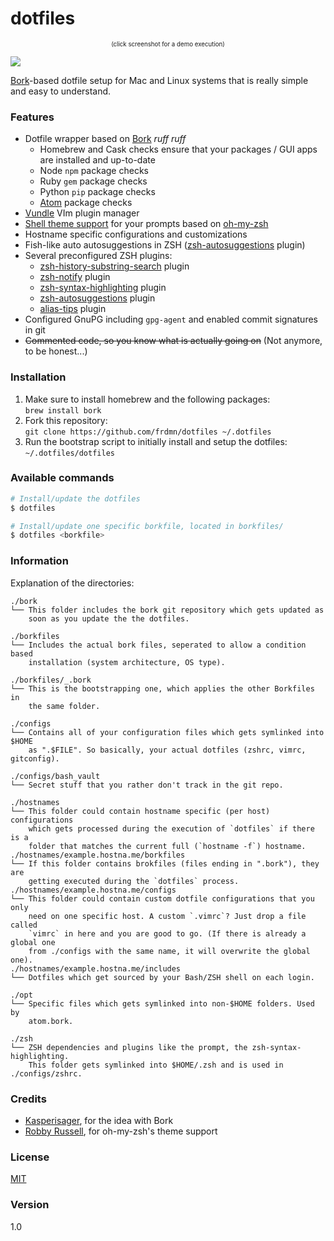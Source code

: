 dotfiles
========

<center><sub><sup>(click screenshot for a demo execution)</sup></sub></center>

[![](http://i.imgur.com/GafvUSe.png)](https://asciinema.org/a/98ssj3pm69zu39084ewfhktde)

[Bork](https://github.com/mattly/bork)-based dotfile setup for Mac and Linux systems that is really simple and easy to understand.

### Features

* Dotfile wrapper based on [Bork](https://github.com/mattly/bork) *ruff ruff*
    * Homebrew and Cask checks ensure that your packages / GUI apps are installed and up-to-date
    * Node `npm` package checks
    * Ruby `gem` package checks
    * Python `pip` package checks
    * [Atom](https://atom.io/) package checks
* [Vundle](https://github.com/gmarik/Vundle.vim) VIm plugin manager
* [Shell theme support](https://github.com/robbyrussell/oh-my-zsh/wiki/themes) for your prompts based on [oh-my-zsh](https://github.com/robbyrussell/oh-my-zsh/)
* Hostname specific configurations and customizations
* Fish-like auto autosuggestions in ZSH ([zsh-autosuggestions](https://github.com/tarruda/zsh-autosuggestions) plugin)
* Several preconfigured ZSH plugins:
    * [zsh-history-substring-search](https://github.com/zsh-users/zsh-history-substring-search) plugin
    * [zsh-notify](https://github.com/marzocchi/zsh-notify) plugin
    * [zsh-syntax-highlighting](https://github.com/zsh-users/zsh-notify) plugin
    * [zsh-autosuggestions](https://github.com/tarruda/zsh-autosuggestions) plugin
    * [alias-tips](https://github.com/djui/alias-tips) plugin
* Configured GnuPG including `gpg-agent` and enabled commit signatures in git
* ~~Commented code, so you know what is actually going on~~ (Not anymore, to be honest...)

### Installation

1. Make sure to install homebrew and the following packages:  
  `brew install bork`
1. Fork this repository:  
  `git clone https://github.com/frdmn/dotfiles ~/.dotfiles`
1. Run the bootstrap script to initially install and setup the dotfiles:  
  `~/.dotfiles/dotfiles`

### Available commands

```sh
# Install/update the dotfiles
$ dotfiles

# Install/update one specific borkfile, located in borkfiles/
$ dotfiles <borkfile>
```

### Information

Explanation of the directories:

```
./bork
└── This folder includes the bork git repository which gets updated as
    soon as you update the the dotfiles.

./borkfiles
└── Includes the actual bork files, seperated to allow a condition based
    installation (system architecture, OS type).

./borkfiles/_.bork
└── This is the bootstrapping one, which applies the other Borkfiles in
    the same folder.

./configs
└── Contains all of your configuration files which gets symlinked into $HOME
    as ".$FILE". So basically, your actual dotfiles (zshrc, vimrc, gitconfig).

./configs/bash_vault
└── Secret stuff that you rather don't track in the git repo.

./hostnames
└── This folder could contain hostname specific (per host) configurations
    which gets processed during the execution of `dotfiles` if there is a
    folder that matches the current full (`hostname -f`) hostname.
./hostnames/example.hostna.me/borkfiles
└── If this folder contains brokfiles (files ending in ".bork"), they are
    getting executed during the `dotfiles` process.
./hostnames/example.hostna.me/configs
└── This folder could contain custom dotfile configurations that you only
    need on one specific host. A custom `.vimrc`? Just drop a file called
    `vimrc` in here and you are good to go. (If there is already a global one
    from ./configs with the same name, it will overwrite the global one).
./hostnames/example.hostna.me/includes
└── Dotfiles which get sourced by your Bash/ZSH shell on each login.

./opt
└── Specific files which gets symlinked into non-$HOME folders. Used by
    atom.bork.

./zsh
└── ZSH dependencies and plugins like the prompt, the zsh-syntax-highlighting.
    This folder gets symlinked into $HOME/.zsh and is used in ./configs/zshrc.
```

### Credits

* [Kasperisager](https://github.com/kasperisager), for the idea with Bork
* [Robby Russell](https://github.com/robbyrussell), for oh-my-zsh's theme support

### License

[MIT](LICENSE)

### Version

1.0
